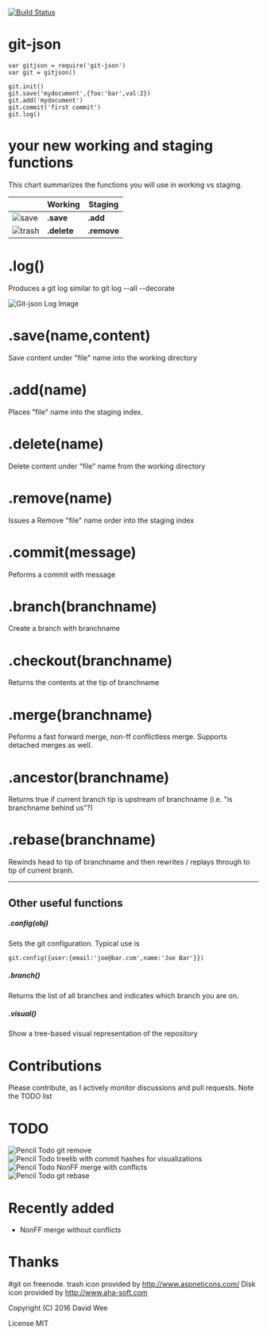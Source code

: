 [![Build Status](https://travis-ci.org/rook2pawn/git-json.svg?branch=master)](https://travis-ci.org/rook2pawn/git-json)

git-json
========

    var gitjson = require('git-json')
    var git = gitjson()
  
    git.init()
    git.save('mydocument',{foo:'bar',val:2})
    git.add('mydocument')
    git.commit('first commit')
    git.log()


your new working and staging functions
======================================
This chart summarizes the functions you will use in working vs staging.

|      | Working | Staging |
|------|---------|---------|
|![save](http://i.imgur.com/osgHYPP.png) | **.save** | **.add** |
|![trash](http://i.imgur.com/CZO14tR.png)| **.delete** | **.remove** |

.log()
======

Produces a git log similar to git log --all --decorate

![Git-json Log Image](http://i.imgur.com/dQGB61Y.png)



.save(name,content)
===================

Save content under "file" name into the working directory


.add(name)
==========

Places "file" name into the staging index.

.delete(name)
=============

Delete content under "file" name from the working directory

.remove(name)
=============

Issues a Remove "file" name order into the staging index


.commit(message)
================

Peforms a commit with message



.branch(branchname)
===================

Create a branch with branchname



.checkout(branchname)
=====================

Returns the contents at the tip of branchname


.merge(branchname)
==================

Peforms a fast forward merge, non-ff conflictless merge. Supports detached merges as well.


.ancestor(branchname)
=====================

Returns true if current branch tip is upstream of branchname (i.e. "is branchname behind us"?)


.rebase(branchname)
===================

Rewinds head to tip of branchname and then rewrites / replays through to tip of current branh.


---

## Other useful functions ###

##### .config(obj)

Sets the git configuration. Typical use is 

    git.config({user:{email:'joe@bar.com',name:'Joe Bar'}})

##### .branch()

Returns the list of all branches and indicates which branch you are on.

##### .visual()

Show a tree-based visual representation of the repository

Contributions
=============

Please contribute, as I actively monitor discussions and pull requests. Note the TODO list

TODO
====

![Pencil Todo](http://i.imgur.com/7cCiqun.png) git remove  
![Pencil Todo](http://i.imgur.com/7cCiqun.png) treelib with commit hashes for visualizations  
![Pencil Todo](http://i.imgur.com/7cCiqun.png) NonFF merge with conflicts  
![Pencil Todo](http://i.imgur.com/7cCiqun.png) git rebase  

Recently added 
==============

* NonFF merge without conflicts

Thanks
======

\#git on freenode. 
trash icon provided by http://www.aspneticons.com/
Disk icon provided by  http://www.aha-soft.com

Copyright (C) 2016 David Wee

License MIT

